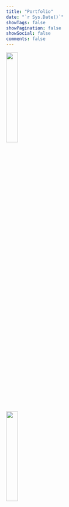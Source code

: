 ```yaml
---
title: "Portfolio"
date: "`r Sys.Date()`"
showTags: false
showPagination: false
showSocial: false
comments: false
---
```


<div class="row">
  <div class="column"></div>
  <img src="/img/Skills_Dashboard.png" style="height: 25%; width: 25%; object-fit:
  contain" onclick="window.open('https://public.tableau.com/profile/jared.braggins2936#!/vizhome/JobHistory_15568444434680/Skills_Dashboard', 'blank');"/>
  <div class="column"></div>
  <img src="/img/LiveLong_Dashboard.png" style="height: 25%; width: 25%; object-fit:
  contain" onclick="window.open('https://public.tableau.com/profile/jared.braggins2936#!/vizhome/LiveLong/LiveLong_Dashboard', 'blank');"/>
</div>